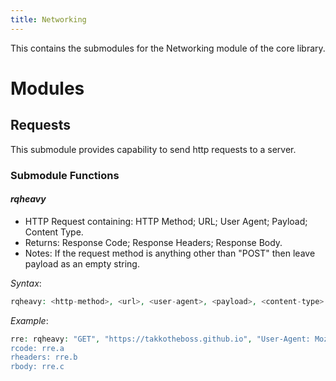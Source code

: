 ```yaml
---
title: Networking
---
```


This contains the submodules for the Networking module of the core library.

# Modules

## Requests

This submodule provides capability to send http requests to a server.

### Submodule Functions
#### *rqheavy*
- HTTP Request containing: HTTP Method; URL; User Agent; Payload; Content Type.
- Returns: Response Code; Response Headers; Response Body.
- Notes: If the request method is anything other than "POST" then leave payload as an empty string.

*Syntax*:

```php
rqheavy: <http-method>, <url>, <user-agent>, <payload>, <content-type>
```

*Example*:

```php
rre: rqheavy: "GET", "https://takkotheboss.github.io", "User-Agent: Mozilla/5.0 (Windows NT 10.0; Win64; x64) AppleWebKit/537.36 (KHTML, like Gecko) Chrome/93.0.4577.82 Safari/537.36", "\"key\": \"value\", "application/json"
rcode: rre.a
rheaders: rre.b
rbody: rre.c
```
